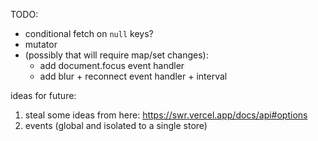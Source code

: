 TODO:
- conditional fetch on `null` keys?
- mutator
- (possibly that will require map/set changes):
  - add document.focus event handler
  - add blur + reconnect event handler + interval

ideas for future:
1. steal some ideas from here: https://swr.vercel.app/docs/api#options
2. events (global and isolated to a single store)
